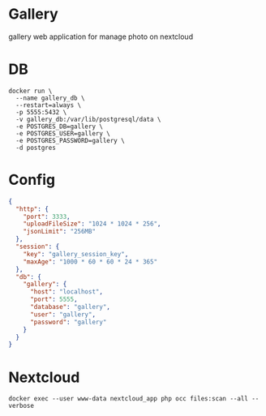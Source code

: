 # Gallery

gallery web application for manage photo on nextcloud

# DB

```shell script
docker run \
  --name gallery_db \
  --restart=always \
  -p 5555:5432 \
  -v gallery_db:/var/lib/postgresql/data \
  -e POSTGRES_DB=gallery \
  -e POSTGRES_USER=gallery \
  -e POSTGRES_PASSWORD=gallery \
  -d postgres
```

# Config

```json
{
  "http": {
    "port": 3333,
    "uploadFileSize": "1024 * 1024 * 256",
    "jsonLimit": "256MB"
  },
  "session": {
    "key": "gallery_session_key",
    "maxAge": "1000 * 60 * 60 * 24 * 365"
  },
  "db": {
    "gallery": {
      "host": "localhost",
      "port": 5555,
      "database": "gallery",
      "user": "gallery",
      "password": "gallery"
    }
  }
}
```

# Nextcloud

```shell script
docker exec --user www-data nextcloud_app php occ files:scan --all --verbose
```